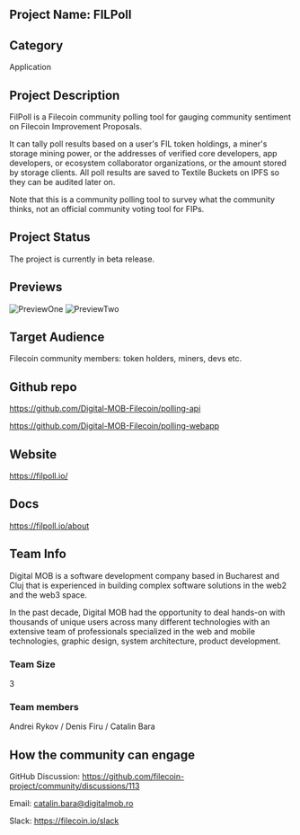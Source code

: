 ## Project Name: FILPoll

## Category
Application

## Project Description
FilPoll is a Filecoin community polling tool for gauging community sentiment on Filecoin Improvement Proposals.

It can tally poll results based on a user's FIL token holdings, a miner's storage mining power, or the addresses of verified core developers, app developers, or ecosystem collaborator organizations, or the amount stored by storage clients. All poll results are saved to Textile Buckets on IPFS so they can be audited later on.

Note that this is a community polling tool to survey what the community thinks, not an official community voting tool for FIPs.

## Project Status
The project is currently in beta release.

## Previews
![PreviewOne](https://user-images.githubusercontent.com/4047772/113169578-6ab0ad00-924e-11eb-91d0-377097de7f5c.png)
![PreviewTwo](https://user-images.githubusercontent.com/4047772/113169583-6b494380-924e-11eb-8069-3deca2545fcb.png)

## Target Audience
Filecoin community members: token holders, miners, devs etc.

## Github repo
https://github.com/Digital-MOB-Filecoin/polling-api

https://github.com/Digital-MOB-Filecoin/polling-webapp

## Website
https://filpoll.io/

## Docs
https://filpoll.io/about

## Team Info
Digital MOB is a software development company based in Bucharest and Cluj that is experienced in building complex software solutions in the web2 and the web3 space.

In the past decade, Digital MOB had the opportunity to deal hands-on with thousands of unique users across many different technologies with an extensive team of professionals specialized in the web and mobile technologies, graphic design, system architecture, product development.

### Team Size
3

### Team members
Andrei Rykov / Denis Firu / Catalin Bara

## How the community can engage
GitHub Discussion: https://github.com/filecoin-project/community/discussions/113

Email:  catalin.bara@digitalmob.ro

Slack: https://filecoin.io/slack

